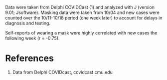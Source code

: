Data were taken from Delphi COVIDCast (1) and analyzed with J (version 9.01;
Jsoftware). Masking data were taken from 10/04 and new cases were counted
over the 10/11-10/18 period (one week later) to account for delays in
diagnosis and testing.

Self-reports of wearing a mask were highly correlated with new cases the
following week (r = -0.75).

# References

  1. Data from Delphi COVIDcast, covidcast.cmu.edu
